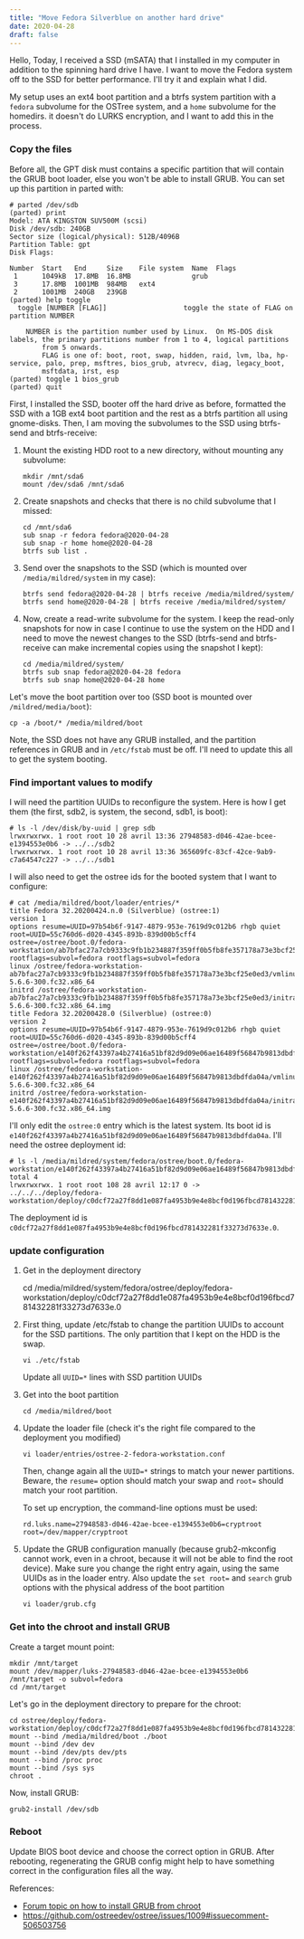 ```yaml
---
title: "Move Fedora Silverblue on another hard drive"
date: 2020-04-28
draft: false
---
```


Hello, Today, I received a SSD (mSATA) that I installed in my computer in
addition to the spinning hard drive I have. I want to move the Fedora system off
to the SSD for better performance. I'll try it and explain what I did.

My setup uses an ext4 boot partition and a btrfs system partition with a
`fedora` subvolume for the OSTree system, and a `home` subvolume for the
homedirs. it doesn't do LURKS encryption, and I want to add this in the process.

### Copy the files

Before all, the GPT disk must contains a specific partition that will contain the GRUB boot loader, else you won't be able to install GRUB. You can set up this partition in parted with:

    # parted /dev/sdb
    (parted) print                                                            
    Model: ATA KINGSTON SUV500M (scsi)
    Disk /dev/sdb: 240GB
    Sector size (logical/physical): 512B/4096B
    Partition Table: gpt
    Disk Flags: 
    
    Number  Start   End     Size    File system  Name  Flags
     1      1049kB  17.8MB  16.8MB               grub
     3      17.8MB  1001MB  984MB   ext4
     2      1001MB  240GB   239GB
    (parted) help toggle                                                      
      toggle [NUMBER [FLAG]]                   toggle the state of FLAG on partition NUMBER
    
	    NUMBER is the partition number used by Linux.  On MS-DOS disk labels, the primary partitions number from 1 to 4, logical partitions
            from 5 onwards.
            FLAG is one of: boot, root, swap, hidden, raid, lvm, lba, hp-service, palo, prep, msftres, bios_grub, atvrecv, diag, legacy_boot,
            msftdata, irst, esp
    (parted) toggle 1 bios_grub
    (parted) quit

First, I installed the SSD, booter off the hard drive as before, formatted the
SSD with a 1GB ext4 boot partition and the rest as a btrfs partition all using
gnome-disks. Then, I am moving the subvolumes to the SSD using btrfs-send and
btrfs-receive:

1.  Mount the existing HDD root to a new directory, without mounting any
    subvolume:

        mkdir /mnt/sda6
        mount /dev/sda6 /mnt/sda6

2.  Create snapshots and checks that there is no child subvolume that I missed:

        cd /mnt/sda6
        sub snap -r fedora fedora@2020-04-28
        sub snap -r home home@2020-04-28
        btrfs sub list .

3.  Send over the snapshots to the SSD (which is mounted over
    `/media/mildred/system` in my case):

        btrfs send fedora@2020-04-28 | btrfs receive /media/mildred/system/
        btrfs send home@2020-04-28 | btrfs receive /media/mildred/system/

4.  Now, create a read-write subvolume for the system. I keep the read-only snapshots for now in case I continue to use the system on the HDD and I need to move the newest changes to the SSD (btrfs-send and btrfs-receive can make incremental copies using the snapshot I kept):

        cd /media/mildred/system/
        btrfs sub snap fedora@2020-04-28 fedora
        btrfs sub snap home@2020-04-28 home

Let's move the boot partition over too (SSD boot is mounted over
`/mildred/media/boot`):

    cp -a /boot/* /media/mildred/boot

Note, the SSD does not have any GRUB installed, and the partition references in
GRUB and in `/etc/fstab` must be off. I'll need to update this all to get the
system booting.

### Find important values to modify

I will need the partition UUIDs to reconfigure the system. Here is how I get them (the first, sdb2, is system, the second, sdb1, is boot):

    # ls -l /dev/disk/by-uuid | grep sdb
    lrwxrwxrwx. 1 root root 10 28 avril 13:36 27948583-d046-42ae-bcee-e1394553e0b6 -> ../../sdb2
    lrwxrwxrwx. 1 root root 10 28 avril 13:36 365609fc-83cf-42ce-9ab9-c7a64547c227 -> ../../sdb1

I will also need to get the ostree ids for the booted system that I want to configure:

    # cat /media/mildred/boot/loader/entries/*
    title Fedora 32.20200424.n.0 (Silverblue) (ostree:1)
    version 1
    options resume=UUID=97b54b6f-9147-4879-953e-7619d9c012b6 rhgb quiet root=UUID=55c760d6-d020-4345-893b-839d00b5cff4 ostree=/ostree/boot.0/fedora-workstation/ab7bfac27a7cb9333c9fb1b234887f359ff0b5fb8fe357178a73e3bcf25e0ed3/0 rootflags=subvol=fedora rootflags=subvol=fedora
    linux /ostree/fedora-workstation-ab7bfac27a7cb9333c9fb1b234887f359ff0b5fb8fe357178a73e3bcf25e0ed3/vmlinuz-5.6.6-300.fc32.x86_64
    initrd /ostree/fedora-workstation-ab7bfac27a7cb9333c9fb1b234887f359ff0b5fb8fe357178a73e3bcf25e0ed3/initramfs-5.6.6-300.fc32.x86_64.img
    title Fedora 32.20200428.0 (Silverblue) (ostree:0)
    version 2
    options resume=UUID=97b54b6f-9147-4879-953e-7619d9c012b6 rhgb quiet root=UUID=55c760d6-d020-4345-893b-839d00b5cff4 ostree=/ostree/boot.0/fedora-workstation/e140f262f43397a4b27416a51bf82d9d09e06ae16489f56847b9813dbdfda04a/0 rootflags=subvol=fedora rootflags=subvol=fedora
    linux /ostree/fedora-workstation-e140f262f43397a4b27416a51bf82d9d09e06ae16489f56847b9813dbdfda04a/vmlinuz-5.6.6-300.fc32.x86_64
    initrd /ostree/fedora-workstation-e140f262f43397a4b27416a51bf82d9d09e06ae16489f56847b9813dbdfda04a/initramfs-5.6.6-300.fc32.x86_64.img

I'll only edit the `ostree:0` entry which is the latest system. Its boot id is `e140f262f43397a4b27416a51bf82d9d09e06ae16489f56847b9813dbdfda04a`. I'll need the ostree deployment id:

    # ls -l /media/mildred/system/fedora/ostree/boot.0/fedora-workstation/e140f262f43397a4b27416a51bf82d9d09e06ae16489f56847b9813dbdfda04a
    total 4
    lrwxrwxrwx. 1 root root 108 28 avril 12:17 0 -> ../../../deploy/fedora-workstation/deploy/c0dcf72a27f8dd1e087fa4953b9e4e8bcf0d196fbcd781432281f33273d7633e.0

The deployment id is `c0dcf72a27f8dd1e087fa4953b9e4e8bcf0d196fbcd781432281f33273d7633e.0`.

### update configuration

1.  Get in the deployment directory

    cd /media/mildred/system/fedora/ostree/deploy/fedora-workstation/deploy/c0dcf72a27f8dd1e087fa4953b9e4e8bcf0d196fbcd781432281f33273d7633e.0

2.  First thing, update /etc/fstab to change the partition UUIDs to account for the SSD partitions. The only partition that I kept on the HDD is the swap.

        vi ./etc/fstab

    Update all `UUID=*` lines with SSD partition UUIDs

3.  Get into the boot partition

        cd /media/mildred/boot

4.  Update the loader file (check it's the right file compared to the deployment you modified)

        vi loader/entries/ostree-2-fedora-workstation.conf
 
    Then, change again all the `UUID=*` strings to match your newer partitions. Beware, the `resume=` option should match your swap and `root=` should match your root partition.
    
    To set up encryption, the command-line options must be used:
    
        rd.luks.name=27948583-d046-42ae-bcee-e1394553e0b6=cryptroot root=/dev/mapper/cryptroot

5.  Update the GRUB configuration manually (because grub2-mkconfig cannot work, even in a chroot, because it will not be able to find the root device). Make sure you change the right entry again, using the same UUIDs as in the loader entry. Also update the `set root=` and `search` grub options with the physical address of the boot partition

        vi loader/grub.cfg

### Get into the chroot and install GRUB

Create a target mount point:

    mkdir /mnt/target
    mount /dev/mapper/luks-27948583-d046-42ae-bcee-e1394553e0b6 /mnt/target -o subvol=fedora
    cd /mnt/target

Let's go in the deployment directory to prepare for the chroot:
    
    cd ostree/deploy/fedora-workstation/deploy/c0dcf72a27f8dd1e087fa4953b9e4e8bcf0d196fbcd781432281f33273d7633e.0
    mount --bind /media/mildred/boot ./boot
    mount --bind /dev dev
    mount --bind /dev/pts dev/pts
    mount --bind /proc proc
    mount --bind /sys sys
    chroot .

Now, install GRUB:

    grub2-install /dev/sdb

### Reboot

Update BIOS boot device and choose the correct option in GRUB. After rebooting, regenerating the GRUB config might help to have something correct in the configuration files all the way.

References:

- [Forum topic on how to install GRUB from chroot](https://discussion.fedoraproject.org/t/recover-grub-after-reinstall-windows/9123)
- https://github.com/ostreedev/ostree/issues/1009#issuecomment-506503756
